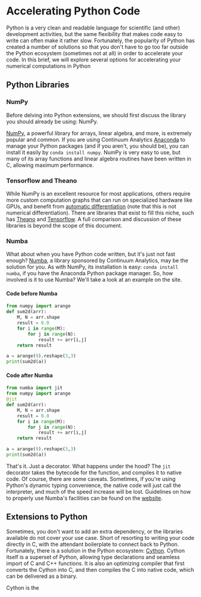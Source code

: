 # Accelerating Python Code

Python is a very clean and readable language for scientific (and other) development activities, but the same flexibility that makes code easy to write can often make it rather slow. Fortunately, the popularity of Python has created a number of solutions so that you don't have to go too far outside the Python ecosystem (sometimes not at all) in order to accelerate your code. In this brief, we will explore several options for accelerating your numerical computations in Python

## Python Libraries

### NumPy
Before delving into Python extensions, we should first discuss the library you should already be using: NumPy.

[NumPy](http://www.numpy.org/), a powerful library for arrays, linear algebra, and more, is extremely popular and common. If you are using Continuum Analytics [Anaconda](https://www.continuum.io/downloads) to manage your Python packages (and if you aren't, you should be), you can install it easily by `conda install numpy`. NumPy is very easy to use, but many of its array functions and linear algebra routines have been written in C, allowing maximum performance. 

### Tensorflow and Theano
While NumPy is an excellent resource for most applications, others require more custom computation graphs that can run on specialized hardware like GPUs, and benefit from [automatic differentiation](https://en.wikipedia.org/wiki/Automatic_differentiation) (note that this is not numerical differentiation). There are libraries that exist to fill this niche, such has [Theano](http://deeplearning.net/software/theano/) and [Tensorflow](https://www.tensorflow.org/). A full comparison and discussion of these libraries is beyond the scope of this document.

### Numba

What about when you have Python code written, but it's just not fast enough? [Numba](http://numba.pydata.org/), a library sponsored by Continuum Analytics, may be the solution for you. As with NumPy, its installation is easy: `conda install numba`, if you have the Anaconda Python package manager. So, how involved is it to use Numba? We'll take a look at an example on the site.

#### Code before Numba
```python
from numpy import arange
def sum2d(arr):
    M, N = arr.shape
    result = 0.0
    for i in range(M):
        for j in range(N):
            result += arr[i,j]
    return result

a = arange(9).reshape(3,3)
print(sum2d(a))
```

#### Code after Numba
```python
from numba import jit
from numpy import arange
@jit
def sum2d(arr):
    M, N = arr.shape
    result = 0.0
    for i in range(M):
        for j in range(N):
            result += arr[i,j]
    return result

a = arange(9).reshape(3,3)
print(sum2d(a))
```


That's it. Just a decorator. What happens under the hood? The `jit` decorator takes the bytecode for the function, and compiles it to native code. Of course, there are some caveats. Sometimes, if you're using Python's dynamic typing convenience, the native code will just call the interpreter, and much of the speed increase will be lost. Guidelines on how to properly use Numba's facilities can be found on the [website](http://numba.pydata.org/).


## Extensions to Python

Sometimes, you don't want to add an extra dependency, or the libraries available do not cover your use case. Short of resorting to writing your code directly in C, with the attendant boilerplate to connect back to Python. Fortunately, there is a solution in the Python ecosystem: [Cython](http://cython.org/). Cython itself is a superset of Python, allowing type declarations and seamless import of C and C++ functions. It is also an optimizing compiler that first converts the Cython into C, and then compiles the C into native code, which can be delivered as a binary.

Cython is the 

